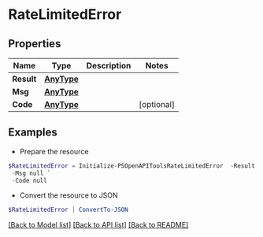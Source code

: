 # RateLimitedError
## Properties

Name | Type | Description | Notes
------------ | ------------- | ------------- | -------------
**Result** | [**AnyType**](.md) |  | 
**Msg** | [**AnyType**](.md) |  | 
**Code** | [**AnyType**](.md) |  | [optional] 

## Examples

- Prepare the resource
```powershell
$RateLimitedError = Initialize-PSOpenAPIToolsRateLimitedError  -Result null `
 -Msg null `
 -Code null
```

- Convert the resource to JSON
```powershell
$RateLimitedError | ConvertTo-JSON
```

[[Back to Model list]](../README.md#documentation-for-models) [[Back to API list]](../README.md#documentation-for-api-endpoints) [[Back to README]](../README.md)

